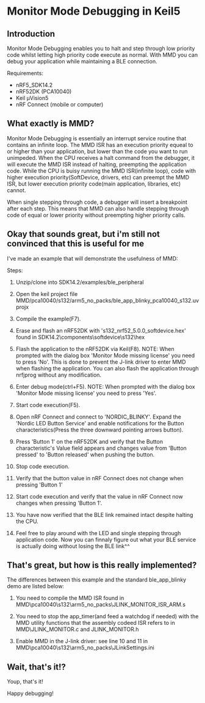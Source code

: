 # Monitor Mode Debugging in Keil5

## Introduction
Monitor Mode Debugging enables you to halt and step through low priority code whilst letting high priority code execute as normal. With MMD you can debug your application while maintaining a BLE connection. 

Requirements:
* nRF5_SDK14.2
* nRF52DK (PCA10040)
* Keil µVision5
* nRF Connect (mobile or computer)


## What exactly is MMD?
Monitor Mode Debugging is essentially an interrupt service routine that contains an infinite loop. The MMD ISR has an execution priority equeal to or higher than your application, but lower than the code you want to run unimpeded. When the CPU receives a halt command from the debugger, it will execute the MMD ISR instead of halting, preempting the application code. While the CPU is buisy running the MMD ISR(infinite loop), code with higher execution priority(SoftDevice, drivers, etc) can preempt the MMD ISR, but lower execution priority code(main application, libraries, etc) cannot.

When single stepping through code, a debugger will insert a breakpoint after each step. This means that MMD can also handle stepping through code of equal or lower priority without preempting higher priority calls. 


## Okay that sounds great, but i'm still not convinced that this is useful for me
I've made an example that will demonstrate the usefulness of MMD:

Steps:
1. Unzip/clone into SDK14.2/examples/ble_peripheral

2. Open the keil project file MMD/pca10040/s132/arm5_no_packs/ble_app_blinky_pca10040_s132.uvprojx 

3. Compile the example(F7).

4. Erase and flash an nRF52DK with 's132_nrf52_5.0.0_softdevice.hex' found in SDK14.2\components\softdevice\s132\hex

5. Flash the application to the nRF52DK via Keil(F8). 
NOTE: When prompted with the dialog box 'Monitor Mode missing license' you need to press 'No'. This is done to prevent the J-link driver to enter MMD when flashing the application. You can also flash the application through nrfjprog without any modification. 

6. Enter debug mode(ctrl+F5).
NOTE: When prompted with the dialog box 'Monitor Mode missing license' you need to press 'Yes'.

7. Start code execution(F5).

8. Open nRF Connect and connect to 'NORDIC_BLINKY'. Expand the 'Nordic LED Button Service' and enable notifications for the Button characteristics(Press the three downward pointing arrows button).

9. Press 'Button 1' on the nRF52DK and verify that the Button characteristic's Value field appears and changes value from 'Button pressed' to 'Button released' when pushing the button.

10. Stop code execution.

11. Verify that the button value in nRF Connect does not change when pressing 'Button 1'

12. Start code execution and verify that the value in nRF Connect now changes when pressing 'Button 1'. 

13. You have now verified that the BLE link remained intact despite halting the CPU. 

14. Feel free to play around with the LED and single stepping through application code. Now you can finnaly figure out what your BLE service is actually doing without losing the BLE link^^


## That's great, but how is this really implemented?
The differences between this example and the standard ble_app_blinky demo are listed below:

1. You need to compile the MMD ISR found in MMD\pca10040\s132\arm5_no_packs\JLINK_MONITOR_ISR_ARM.s

2. You need to stop the app_timer(and feed a watchdog if needed) with the MMD utility functions that the assembly codeed ISR refers to in MMD\JLINK_MONITOR.c and JLINK_MONITOR.h

3. Enable MMD in the J-link driver: see line 10 and 11 in MMD\pca10040\s132\arm5_no_packs\JLinkSettings.ini

## Wait, that's it!?
Youp, that's it!

Happy debugging!

